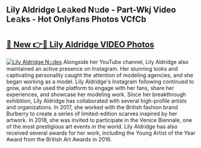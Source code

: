 ## Lily Aldridge Le𝚊ked N𝚞de - Part-Wkj Video Le𝚊ks - Hot Onlyf𝚊ns Photos VCfCb

# <h2><a href="http://ab38928.deff.icu/?id=Lily+Aldridge">🔗 New 👉🔴 Lily Aldridge VIDEO Photos</a></h2>

[![Lily Aldridge N𝚞des](https://i.imgur.com/rIISA9y.gif)](http://ab38928.deff.icu/?id=Lily+Aldridge)
Alongside her YouTube channel, Lily Aldridge also maintained an active presence on Instagram. Her stunning looks and captivating personality caught the attention of modeling agencies, and she began working as a model. Lily Aldridge's Instagram following continued to grow, and she used the platform to engage with her fans, share her experiences, and showcase her modeling work. Since her breakthrough exhibition, Lily Aldridge has collaborated with several high-profile artists and organizations. In 2017, she worked with the British fashion brand Burberry to create a series of limited-edition scarves inspired by her artwork. In 2018, she was invited to participate in the Venice Biennale, one of the most prestigious art events in the world. Lily Aldridge has also received several awards for her work, including the Young Artist of the Year Award from the British Art Awards in 2016.
